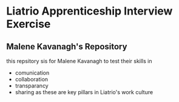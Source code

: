 # Liatrio Apprenticeship Interview Exercise
## Malene Kavanagh's Repository

this repsitory sis for Malene Kavanagh to test their skills in  
- comunication
- collaboration
- transparancy
- sharing
as these are key pillars in Liatrio's work culture

